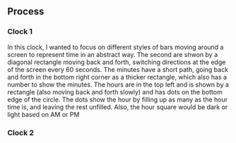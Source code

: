 ## Process

### Clock 1
In this clock, I wanted to focus on different styles of bars moving around a screen to represent time in an abstract way. The second are shwon by a diagonal rectangle moving back and forth, switching directions at the edge of the screen every 60 seconds. The minutes have a short path, going back and forth in the bottom right corner as a thicker rectangle, which also has a number to show the minutes. The hours are in the top left and is shown by a rectangle (also moving back and forth slowly) and has dots on the bottom edge of the circle. The dots show the hour by filling up as many as the hour time is, and leaving the rest unfilled. Also, the hour square would be dark or light based on AM or PM

### Clock 2

